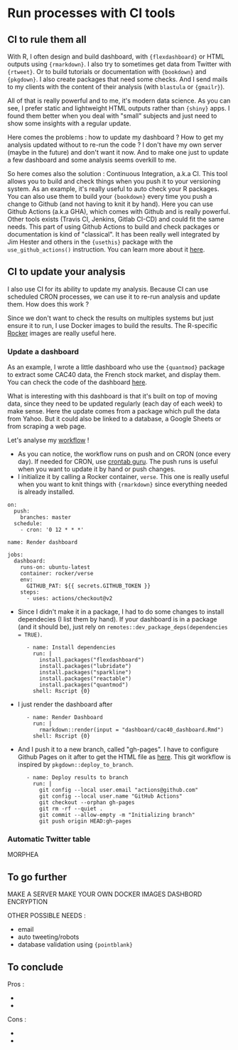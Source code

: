 # Run processes with CI tools

## CI to rule them all

With R, I often design and build dashboard, with `{flexdashboard}` or HTML outputs using `{rmarkdown}`. I also try to sometimes get data from Twitter with `{rtweet}`. Or to build tutorials or documentation with `{bookdown}` and `{pkgdown}`. I also create packages that need some checks. And I send mails to my clients with the content of their analysis (with `blastula` or `{gmailr}`).

All of that is really powerful and to me, it's modern data science. As you can see, I prefer static and lightweight HTML outputs rather than `{shiny}` apps. I found them better when you deal with "small" subjects and just need to show some insights with a regular update.

Here comes the problems : how to update my dashboard ? How to get my analysis updated without to re-run the code ? I don't have my own server (maybe in the future) and don't want it now. And to make one just to update a few dashboard and some analysis seems overkill to me.

So here comes also the solution : Continuous Integration, a.k.a CI. This tool allows you to build and check things when you push it to your versioning system. As an example, it's really useful to auto check your R packages. You can also use them to build your `{bookdown}` every time you push a change to Github (and not having to knit it by hand). Here you can use Github Actions (a.k.a GHA), which comes with Github and is really powerful. Other tools exists (Travis CI, Jenkins, Gitlab CI-CD) and could fit the same needs. 
This part of using Github Actions to build and check packages or documentation is kind of "classical". It has been really well integrated by Jim Hester and others in the `{usethis}` package with the `use_github_actions()` instruction. You can learn more about it [here](https://www.jimhester.com/talk/2020-rsc-github-actions/).

## CI to update your analysis

I also use CI for its ability to update my analysis. Because CI can use scheduled CRON processes, we can use it to re-run analysis and update them. How does this work ?

Since we don't want to check the results on multiples systems but just ensure it to run, I use Docker images to build the results. The R-specific [Rocker](https://www.rocker-project.org/) images are really useful here.

### Update a dashboard

As an example, I wrote a little dashboard who use the `{quantmod}` package to extract some CAC40 data, the French stock market, and display them. You can check the code of the dashboard [here](https://github.com/tillac/ci_process/blob/master/dashboard/cac40_dashboard.Rmd).

What is interesting with this dashboard is that it's built on top of moving data, since they need to be updated regularly (each day of each week) to make sense. Here the update comes from a package which pull the data from Yahoo. But it could also be linked to a database, a Google Sheets or from scraping a web page.

Let's analyse my [workflow](https://github.com/tillac/ci_process/blob/master/.github/workflows/render-dashboard.yaml) !

+ As you can notice, the workflow runs on push and on CRON (once every day). If needed for CRON, use [crontab guru](https://crontab.guru/). The push runs is useful when you want to update it by hand or push changes.
+ I initialize it by calling a Rocker container, `verse`. This one is really useful when you want to knit things with `{rmarkdown}` since everything needed is already installed. 

```
on:
  push:
    branches: master
  schedule:
    - cron: '0 12 * * *'

name: Render dashboard

jobs:
  dashboard:
    runs-on: ubuntu-latest
    container: rocker/verse
    env:
      GITHUB_PAT: ${{ secrets.GITHUB_TOKEN }}
    steps:
      - uses: actions/checkout@v2

```

+ Since I didn't make it in a package, I had to do some changes to install dependecies (I list them by hand). If your dashboard is in a package (and it should be), just rely on `remotes::dev_package_deps(dependencies = TRUE)`.

```
      - name: Install dependencies
        run: |
          install.packages("flexdashboard")
          install.packages("lubridate")
          install.packages("sparkline")
          install.packages("reactable")
          install.packages("quantmod")
        shell: Rscript {0}
```

+ I just render the dashboard after

```
      - name: Render Dashboard
        run: |
          rmarkdown::render(input = "dashboard/cac40_dashboard.Rmd")        
        shell: Rscript {0}
```

+ And I push it to a new branch, called "gh-pages". I have to configure Github Pages on it after to get the HTML file as [here](https://tillac.github.io/ci_process/dashboard/cac40_dashboard.html). This git workflow is inspired by `pkgdown::deploy_to_branch`.

```
      - name: Deploy results to branch
        run: |
          git config --local user.email "actions@github.com"
          git config --local user.name "GitHub Actions"
          git checkout --orphan gh-pages
          git rm -rf --quiet .
          git commit --allow-empty -m "Initializing branch"
          git push origin HEAD:gh-pages
```


### Automatic Twitter table

MORPHEA

## To go further

MAKE A SERVER
MAKE YOUR OWN DOCKER IMAGES
DASHBORD ENCRYPTION

OTHER POSSIBLE NEEDS :

+ email
+ auto tweeting/robots
+ database validation using `{pointblank}`

## To conclude

Pros :

+
+

Cons :

+
+
